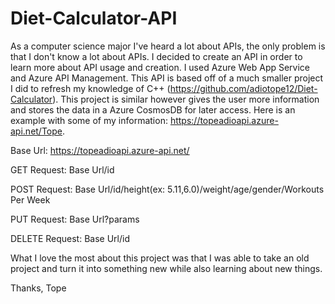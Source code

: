 # Diet-Calculator-API

As a computer science major I've heard a lot about APIs, the only problem is that I don't know a lot about APIs. I decided to create an API in order to learn more about API usage and creation. I used Azure Web App Service and Azure API Management. This API is based off of a much smaller project I did to refresh my knowledge of C++ (https://github.com/adiotope12/Diet-Calculator). This project is similar however gives the user more information and stores the data in a Azure CosmosDB for later access. Here is an example with some of my information: https://topeadioapi.azure-api.net/Tope.

Base Url: https://topeadioapi.azure-api.net/

GET Request: Base Url/id

POST Request: Base Url/id/height(ex: 5.11,6.0)/weight/age/gender/Workouts Per Week

PUT Request: Base Url?params

DELETE Request: Base Url/id

What I love the most about this project was that I was able to take an old project and turn it into something new while also learning about new things.

Thanks,
Tope
